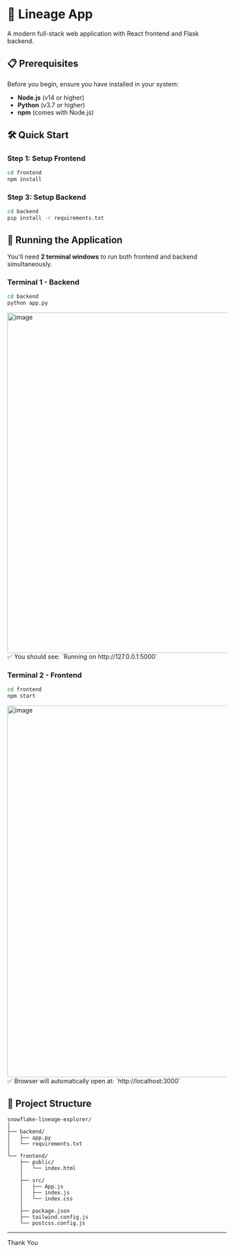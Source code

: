 # 🚀 Lineage App

A modern full-stack web application with React frontend and Flask backend.

## 📋 Prerequisites

Before you begin, ensure you have installed in your system:
- **Node.js** (v14 or higher)
- **Python** (v3.7 or higher)
- **npm** (comes with Node.js)

## 🛠️ Quick Start



### Step 1: Setup Frontend

```bash
cd frontend
npm install
```


### Step 3: Setup Backend

```bash
cd backend
pip install -r requirements.txt
```


## 🚀 Running the Application

You'll need **2 terminal windows** to run both frontend and backend simultaneously.

### Terminal 1 - Backend

```bash
cd backend
python app.py
```
<img width="1915" height="781" alt="image" src="https://github.com/user-attachments/assets/3aa58830-430e-4bbb-b308-a19852dfb4dd" />
✅ You should see: `Running on http://127.0.0.1:5000`

### Terminal 2 - Frontend

```bash
cd frontend
npm start
```
<img width="1918" height="853" alt="image" src="https://github.com/user-attachments/assets/cdebad71-a8fa-433b-bf91-5bfad749112c" />
✅ Browser will automatically open at: `http://localhost:3000`

## 📁 Project Structure

```
snowflake-lineage-explorer/
│
├── backend/
│   ├── app.py                
│   └── requirements.txt       
│
└── frontend/
    ├── public/
    │   └── index.html        
    │
    ├── src/
    │   ├── App.js            
    │   ├── index.js          
    │   └── index.css        
    │
    ├── package.json          
    ├── tailwind.config.js    
    └── postcss.config.js     
```



---

Thank You
